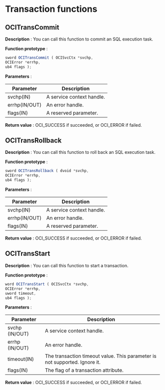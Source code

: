 Transaction functions 
==========================================



OCITransCommit 
-----------------------

**Description** : You can call this function to commit an SQL execution task. 

**Function prototype** :

```javascript
sword OCITransCommit ( OCISvcCtx *svchp,
OCIError *errhp,
ub4 flags );
```



**Parameters** :


|   Parameter   |        Description        |
|---------------|---------------------------|
| svchp(IN)     | A service context handle. |
| errhp(IN/OUT) | An error handle.          |
| flags(IN)     | A reserved parameter.     |



**Return value** : OCI_SUCCESS if succeeded, or OCI_ERROR if failed. 

OCITransRollback 
-------------------------

**Description** : You can call this function to roll back an SQL execution task. 

**Function prototype** :

```javascript
sword OCITransRollback ( dvoid *svchp,
OCIError *errhp,
ub4 flags );
```



**Parameters** :


|   Parameter   |        Description        |
|---------------|---------------------------|
| svchp(IN)     | A service context handle. |
| errhp(IN/OUT) | An error handle.          |
| flags(IN)     | A reserved parameter.     |



**Return value** : OCI_SUCCESS if succeeded, or OCI_ERROR if failed. 

OCITransStart 
----------------------

**Description** : You can call this function to start a transaction. 

**Function prototype** :

```javascript
word OCITransStart ( OCISvcCtx *svchp,
OCIError *errhp,
uword timeout,
ub4 flags );
```



**Parameters** :


|   Parameter    |                                Description                                 |
|----------------|----------------------------------------------------------------------------|
| svchp (IN/OUT) | A service context handle.                                                  |
| errhp (IN/OUT) | An error handle.                                                           |
| timeout(IN)    | The transaction timeout value. This parameter is not supported. Ignore it. |
| flags(IN)      | The flag of a transaction attribute.                                       |



**Return value** : OCI_SUCCESS if succeeded, or OCI_ERROR if failed.
